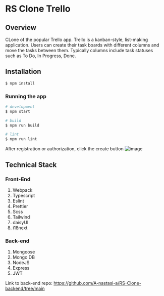 # RS Clone Trello

## Overview
CLone of the popular Trello app.
Trello is a kanban-style, list-making application. Users can create their task boards with different columns and move the tasks between them. Typically columns include task statuses such as To Do, In Progress, Done. 


## Installation

```bash
$ npm install
```


### Running the app

```bash
# development
$ npm start

# build
$ npm run build

# lint
$ npm run lint
```
After registration or authorization, click the create button
![image](https://user-images.githubusercontent.com/86744568/222076544-0be43575-97d4-4cd7-ac7f-a91509828dc8.png)

## Technical Stack
### Front-End
1. Webpack
2. Typescript
3. Eslint
4. Prettier
5. Scss
6. Tailwind
7. daisyUI
8. i18next

### Back-end
1. Mongoose
2. Mongo DB
3. NodeJS
4. Express
5. JWT

Link to back-end repo: https://github.com/A-nastasi-a/RS-Clone-backend/tree/main
